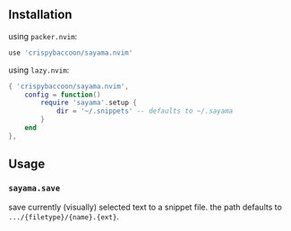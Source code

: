 ## Installation

using `packer.nvim`:
```lua
use 'crispybaccoon/sayama.nvim'
```

using `lazy.nvim`:
```lua
{ 'crispybaccoon/sayama.nvim',
    config = function()
        require 'sayama'.setup {
            dir = '~/.snippets' -- defaults to ~/.sayama
        }
    end
},
```

## Usage

### `sayama.save`

save currently (visually) selected text to a snippet file.
the path defaults to `.../{filetype}/{name}.{ext}`.

